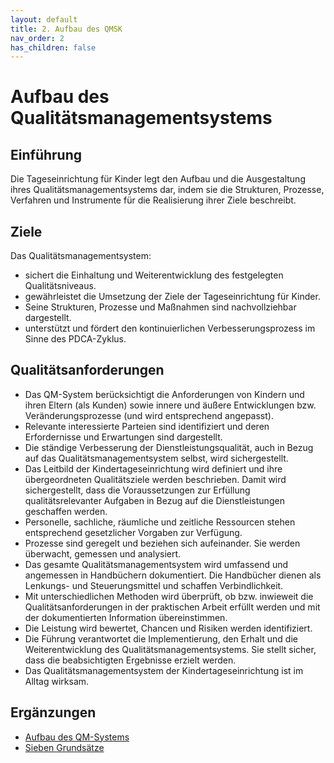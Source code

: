 ```yaml
---
layout: default
title: 2. Aufbau des QMSK
nav_order: 2
has_children: false
---
```


# Aufbau des Qualitätsmanagementsystems

## Einführung
Die Tageseinrichtung für Kinder legt den Aufbau und die Ausgestaltung ihres Qualitätsmanagementsystems dar, indem sie die Strukturen, Prozesse, Verfahren und Instrumente für die Realisierung ihrer Ziele beschreibt.

## Ziele
Das Qualitätsmanagementsystem:
* sichert die Einhaltung und Weiterentwicklung des festgelegten Qualitätsniveaus.
* gewährleistet die Umsetzung der Ziele der Tageseinrichtung für Kinder.
* Seine Strukturen, Prozesse und Maßnahmen sind nachvollziehbar dargestellt.
* unterstützt und fördert den kontinuierlichen Verbesserungsprozess im Sinne des PDCA-Zyklus.

## Qualitätsanforderungen
* Das QM-System berücksichtigt die Anforderungen von Kindern und ihren Eltern (als Kunden) sowie innere und äußere Entwicklungen bzw. Veränderungsprozesse (und wird entsprechend angepasst).
* Relevante interessierte Parteien sind identifiziert und deren Erfordernisse und Erwartungen sind dargestellt.
* Die ständige Verbesserung der Dienstleistungsqualität, auch in Bezug auf das Qualitätsmanagementsystem selbst, wird sichergestellt.
* Das Leitbild der Kindertageseinrichtung wird definiert und ihre übergeordneten Qualitätsziele werden beschrieben. Damit wird sichergestellt, dass die Voraussetzungen zur Erfüllung qualitätsrelevanter Aufgaben in Bezug auf die Dienstleistungen geschaffen werden.
* Personelle, sachliche, räumliche und zeitliche Ressourcen stehen entsprechend gesetzlicher Vorgaben zur Verfügung.
* Prozesse sind geregelt und beziehen sich aufeinander. Sie werden überwacht, gemessen und analysiert.
* Das gesamte Qualitätsmanagementsystem wird umfassend und angemessen in Handbüchern dokumentiert. Die Handbücher dienen als Lenkungs- und Steuerungsmittel und schaffen Verbindlichkeit.
* Mit unterschiedlichen Methoden wird überprüft, ob bzw. inwieweit die Qualitätsanforderungen in der praktischen Arbeit erfüllt werden und mit der dokumentierten Information übereinstimmen.
* Die Leistung wird bewertet, Chancen und Risiken werden identifiziert.
* Die Führung verantwortet die Implementierung, den Erhalt und die Weiterentwicklung des Qualitätsmanagementsystems. Sie stellt sicher, dass die beabsichtigten Ergebnisse erzielt werden.
* Das Qualitätsmanagementsystem der Kindertageseinrichtung ist im Alltag wirksam.

## Ergänzungen
* <a href="/assets/downloads/2.-1_Aufbau des QM-Systems.pdf" target="_blank" rel="noopener noreferrer">Aufbau des QM-Systems</a>
* <a href="/assets/downloads/2.-2_Sieben Grundsätze.pdf" target="_blank" rel="noopener noreferrer">Sieben Grundsätze</a>